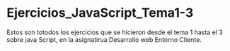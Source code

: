 # Ejercicios_JavaScript_Tema1-3

Estos son totodos los ejercicios que se hicieron desde el tema 1 hasta el 3 sobre java Script, en la asignatirua Desarrollo web Entorno Cliente.
